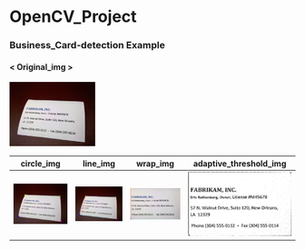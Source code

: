 # OpenCV_Project


### Business_Card-detection Example
#### < Original_img > 
<img width="30%" src="https://github.com/HyeBin-Hub/OpenCV_Project/blob/master/Business_Card-detection/result_img/Original_img.jpg"/> 


| circle_img | line_img | wrap_img | adaptive_threshold_img |
| :------------------------------------------: | :------------------------------------------: | :------------------------------------------: | :------------------------------------------: | 
| <img width="150%" src="https://raw.githubusercontent.com/HyeBin-Hub/OpenCV_Project/master/Business_Card-detection/result_img/circle_img.jpg"/> | <img width="150%" src="https://raw.githubusercontent.com/HyeBin-Hub/OpenCV_Project/master/Business_Card-detection/result_img/line_img.jpg"/> | <img width="150%" src="https://raw.githubusercontent.com/HyeBin-Hub/OpenCV_Project/master/Business_Card-detection/result_img/wrap_img.jpg"/> |   <img width="120%" src="https://raw.githubusercontent.com/HyeBin-Hub/OpenCV_Project/master/Business_Card-detection/result_img/adaptive_threshold_img.jpg"/> |
